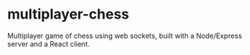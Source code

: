 # multiplayer-chess
Multiplayer game of chess using web sockets,
built with a Node/Express server and a React client.
